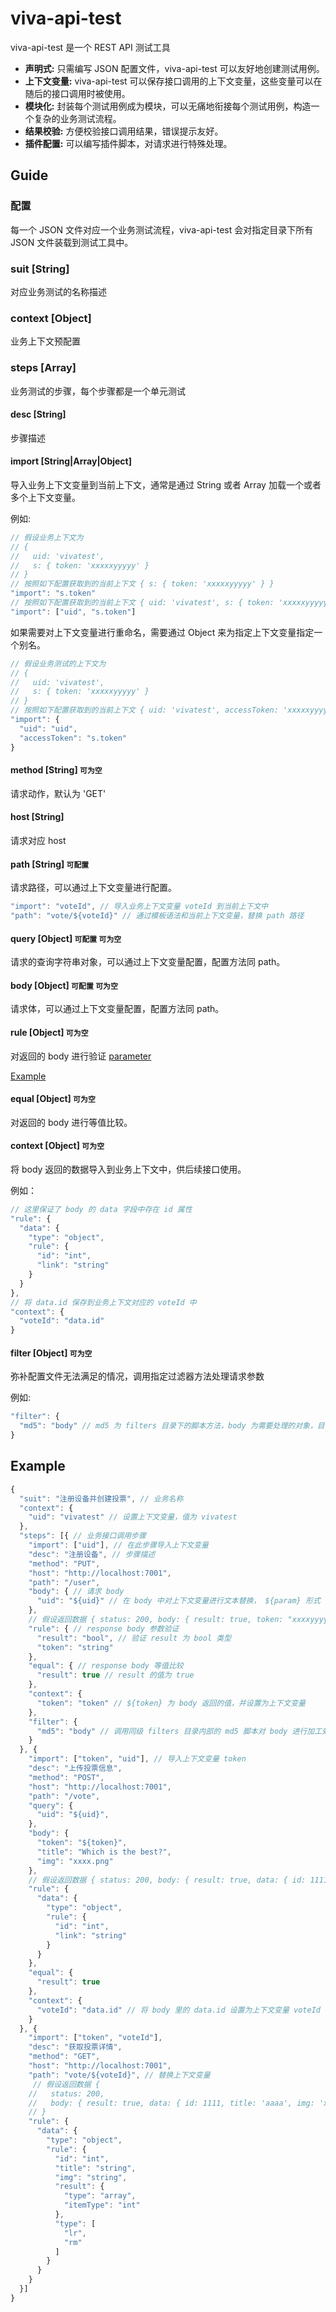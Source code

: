 # viva-api-test

viva-api-test 是一个 REST API 测试工具

- **声明式:** 只需编写 JSON 配置文件，viva-api-test 可以友好地创建测试用例。
- **上下文变量:** viva-api-test 可以保存接口调用的上下文变量，这些变量可以在随后的接口调用时被使用。
- **模块化:** 封装每个测试用例成为模块，可以无痛地衔接每个测试用例，构造一个复杂的业务测试流程。
- **结果校验:** 方便校验接口调用结果，错误提示友好。
- **插件配置:** 可以编写插件脚本，对请求进行特殊处理。

## Guide

### 配置

每一个 JSON 文件对应一个业务测试流程，viva-api-test 会对指定目录下所有 JSON 文件装载到测试工具中。

### suit [String]

对应业务测试的名称描述

### context [Object]

业务上下文预配置

### steps [Array]

业务测试的步骤，每个步骤都是一个单元测试

#### desc [String]

步骤描述

#### import [String|Array|Object]

导入业务上下文变量到当前上下文，通常是通过 String 或者 Array 加载一个或者多个上下文变量。

例如:

```js
// 假设业务上下文为
// {
//   uid: 'vivatest',
//   s: { token: 'xxxxxyyyyy' }
// }
// 按照如下配置获取到的当前上下文 { s: { token: 'xxxxxyyyyy' } }
"import": "s.token"
// 按照如下配置获取到的当前上下文 { uid: 'vivatest', s: { token: 'xxxxxyyyyy' } }
"import": ["uid", "s.token"]
```

如果需要对上下文变量进行重命名，需要通过 Object 来为指定上下文变量指定一个别名。

```js
// 假设业务测试的上下文为
// {
//   uid: 'vivatest',
//   s: { token: 'xxxxxyyyyy' }
// }
// 按照如下配置获取到的当前上下文 { uid: 'vivatest', accessToken: 'xxxxxyyyyy' }
"import": {
  "uid": "uid",
  "accessToken": "s.token"
}
```

#### method [String] `可为空`

请求动作，默认为 'GET'

#### host [String]

请求对应 host

#### path [String] `可配置`

请求路径，可以通过上下文变量进行配置。

```js
"import": "voteId", // 导入业务上下文变量 voteId 到当前上下文中
"path": "vote/${voteId}" // 通过模板语法和当前上下文变量，替换 path 路径
```

#### query [Object] `可配置` `可为空`

请求的查询字符串对象，可以通过上下文变量配置，配置方法同 path。

#### body [Object] `可配置` `可为空`

请求体，可以通过上下文变量配置，配置方法同 path。

#### rule [Object] `可为空`

对返回的 body 进行验证 [parameter](https://github.com/node-modules/parameter)

[Example](https://github.com/node-modules/parameter/blob/master/example.js)

#### equal [Object] `可为空`

对返回的 body 进行等值比较。

#### context [Object] `可为空`

将 body 返回的数据导入到业务上下文中，供后续接口使用。

例如：

```js
// 这里保证了 body 的 data 字段中存在 id 属性
"rule": {
  "data": {
    "type": "object",
    "rule": {
      "id": "int",
      "link": "string"
    }
  }
},
// 将 data.id 保存到业务上下文对应的 voteId 中
"context": {
  "voteId": "data.id"
}
```

#### filter [Object] `可为空`

弥补配置文件无法满足的情况，调用指定过滤器方法处理请求参数

例如:

```js
"filter": {
  "md5": "body" // md5 为 filters 目录下的脚本方法，body 为需要处理的对象，目前只限定于 body path 和 query
}
```

## Example

```js
{
  "suit": "注册设备并创建投票", // 业务名称
  "context": {
    "uid": "vivatest" // 设置上下文变量，值为 vivatest
  },
  "steps": [{ // 业务接口调用步骤
    "import": ["uid"], // 在此步骤导入上下文变量
    "desc": "注册设备", // 步骤描述
    "method": "PUT",
    "host": "http://localhost:7001",
    "path": "/user",
    "body": { // 请求 body
      "uid": "${uid}" // 在 body 中对上下文变量进行文本替换， ${param} 形式
    },
    // 假设返回数据 { status: 200, body: { result: true, token: "xxxxyyyyzzzz" } }
    "rule": { // response body 参数验证
      "result": "bool", // 验证 result 为 bool 类型
      "token": "string"
    },
    "equal": { // response body 等值比较
      "result": true // result 的值为 true
    },
    "context": {
      "token": "token" // ${token} 为 body 返回的值，并设置为上下文变量
    },
    "filter": {
      "md5": "body" // 调用同级 filters 目录内部的 md5 脚本对 body 进行加工处理
    }
  }, {
    "import": ["token", "uid"], // 导入上下文变量 token
    "desc": "上传投票信息",
    "method": "POST",
    "host": "http://localhost:7001",
    "path": "/vote",
    "query": {
      "uid": "${uid}",
    },
    "body": {
      "token": "${token}",
      "title": "Which is the best?",
      "img": "xxxx.png"
    },
    // 假设返回数据 { status: 200, body: { result: true, data: { id: 1111, link: 'http://www.snapvote.me/15' } } }
    "rule": {
      "data": {
        "type": "object",
        "rule": {
          "id": "int",
          "link": "string"
        }
      }
    },
    "equal": {
      "result": true
    },
    "context": {
      "voteId": "data.id" // 将 body 里的 data.id 设置为上下文变量 voteId
    }
  }, {
    "import": ["token", "voteId"],
    "desc": "获取投票详情",
    "method": "GET",
    "host": "http://localhost:7001",
    "path": "vote/${voteId}", // 替换上下文变量
     // 假设返回数据 {
    //   status: 200,
    //   body: { result: true, data: { id: 1111, title: 'aaaa', img: 'xxxx.png', result: [1, 2], type: 'lr' } }
    // }
    "rule": {
      "data": {
        "type": "object",
        "rule": {
          "id": "int",
          "title": "string",
          "img": "string",
          "result": {
            "type": "array",
            "itemType": "int"
          },
          "type": [
            "lr",
            "rm"
          ]
        }
      }
    }
  }]
}
```